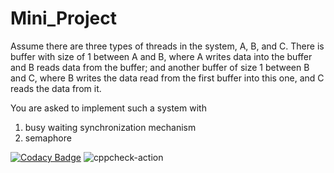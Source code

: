# Mini_Project
Assume there are three types of threads in the system, A, B, and C. There is buffer with size of 1 between A and B, where A writes data into the buffer and B reads data from the buffer; and another buffer of size 1 between B and C, where B writes the data read from the first buffer into this one, and C reads the data from it.

You are asked to implement such a system with 

1) busy waiting synchronization mechanism 
2) semaphore 

[![Codacy Badge](https://app.codacy.com/project/badge/Grade/02d297cc42104fe7b7e6a6bb30635792)](https://www.codacy.com/gh/99002519/Mini_Project/dashboard?utm_source=github.com&amp;utm_medium=referral&amp;utm_content=99002519/Mini_Project&amp;utm_campaign=Badge_Grade)
![cppcheck-action](https://github.com/99002519/Linux_MiniProject/workflows/cppcheck-action/badge.svg?branch=master)
